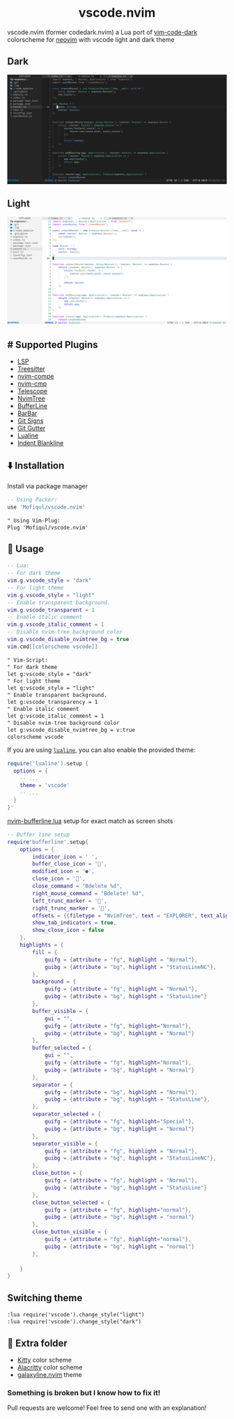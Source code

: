 <h1 align="center">vscode.nvim</h1>

vscode.nvim (former codedark.nvim) a Lua port of [vim-code-dark](https://github.com/tomasiser/vim-code-dark) colorscheme for [neovim](https://neovim.io/) with vscode light and dark theme

## Dark 
![TypeScript and NvimTree](./dark.png)

## Light
![TypeScript and NvimTree](./light.png)

## #️ Supported Plugins
- [LSP](https://github.com/neovim/nvim-lspconfig)
- [Treesitter](https://github.com/nvim-treesitter/nvim-treesitter)
- [nvim-compe](https://github.com/hrsh7th/nvim-compe)
- [nvim-cmp](https://github.com/hrsh7th/nvim-cmp)
- [Telescope](https://github.com/nvim-telescope/telescope.nvim)
- [NvimTree](https://github.com/kyazdani42/nvim-tree.lua)
- [BufferLine](https://github.com/akinsho/nvim-bufferline.lua)
- [BarBar](https://github.com/romgrk/barbar.nvim)
- [Git Signs](https://github.com/lewis6991/gitsigns.nvim)
- [Git Gutter](https://github.com/airblade/vim-gitgutter)
- [Lualine](https://github.com/hoob3rt/lualine.nvim)
- [Indent Blankline](https://github.com/lukas-reineke/indent-blankline.nvim)


## ⬇️ Installation

Install via package manager

 ```lua
 -- Using Packer:
 use 'Mofiqul/vscode.nvim'
 ```

```vim
" Using Vim-Plug:
Plug 'Mofiqul/vscode.nvim'
```
## 🚀 Usage

```lua
-- Lua:
-- For dark theme
vim.g.vscode_style = "dark"
-- For light theme
vim.g.vscode_style = "light"
-- Enable transparent background.
vim.g.vscode_transparent = 1
-- Enable italic comment
vim.g.vscode_italic_comment = 1
-- Disable nvim-tree background color 
vim.g.vscode_disable_nvimtree_bg = true 
vim.cmd[[colorscheme vscode]]

```
```vim
" Vim-Script:
" For dark theme
let g:vscode_style = "dark"
" For light theme
let g:vscode_style = "light"
" Enable transparent background.
let g:vscode_transparency = 1
" Enable italic comment
let g:vscode_italic_comment = 1
" Disable nvim-tree background color 
let g:vscode_disable_nvimtree_bg = v:true 
colorscheme vscode
```

If you are using [`lualine`](https://github.com/hoob3rt/lualine.nvim), you can also enable the provided theme:


```lua
require('lualine').setup {
  options = {
    -- ... 
    theme = 'vscode'
    -- ... 
  }
}'
```

[nvim-bufferline.lua](https://github.com/akinsho/nvim-bufferline.lua)  setup for exact match as screen shots

```lua
-- Buffer line setup
require'bufferline'.setup{
	options = {
		indicator_icon = ' ',
    	buffer_close_icon = '',
    	modified_icon = '●',
    	close_icon = '',
		close_command = "Bdelete %d",
		right_mouse_command = "Bdelete! %d",
		left_trunc_marker = '',
    	right_trunc_marker = '',
		offsets = {{filetype = "NvimTree", text = "EXPLORER", text_align = "center"}},
		show_tab_indicators = true,
		show_close_icon = false
	},
	highlights = {
		fill = {
			guifg = {attribute = "fg", highlight = "Normal"},
			guibg = {attribute = "bg", highlight = "StatusLineNC"},
		},
		background = {
			guifg = {attribute = "fg", highlight = "Normal"},
			guibg = {attribute = "bg", highlight = "StatusLine"}
		},
		buffer_visible = {
			gui = "",
            guifg = {attribute = "fg", highlight="Normal"},
            guibg = {attribute = "bg", highlight = "Normal"}
		},
		buffer_selected = {
			gui = "",
            guifg = {attribute = "fg", highlight="Normal"},
            guibg = {attribute = "bg", highlight = "Normal"}
		},
		separator = {
			guifg = {attribute = "bg", highlight = "Normal"},
			guibg = {attribute = "bg", highlight = "StatusLine"},
		},
		separator_selected = {
            guifg = {attribute = "fg", highlight="Special"},
            guibg = {attribute = "bg", highlight = "Normal"}
		},
		separator_visible = {
			guifg = {attribute = "fg", highlight = "Normal"},
			guibg = {attribute = "bg", highlight = "StatusLineNC"},
		},
		close_button = {
			guifg = {attribute = "fg", highlight = "Normal"},
			guibg = {attribute = "bg", highlight = "StatusLine"}
		},
		close_button_selected = {
            guifg = {attribute = "fg", highlight="normal"},
            guibg = {attribute = "bg", highlight = "normal"}
		},
		close_button_visible = {
            guifg = {attribute = "fg", highlight="normal"},
            guibg = {attribute = "bg", highlight = "normal"}
		},

	}
}

```

## Switching theme 
```
:lua require('vscode').change_style("light") 
:lua require('vscode').change_style("dark") 
```

## 🍭 Extra folder
- [Kitty](https://sw.kovidgoyal.net/kitty/) color scheme
- [Alacritty](https://github.com/alacritty/alacritty) color scheme
- [galaxyline.nvim](https://github.com/glepnir/galaxyline.nvim) theme



### Something is broken but I know how to fix it!
Pull requests are welcome! Feel free to send one with an explanation!

